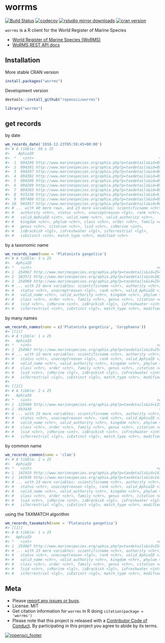 worrms
======



<!-- README.md is generated from README.Rmd. Please edit that file -->

[![Build Status](https://travis-ci.org/ropensci/worrms.svg?branch=master)](https://travis-ci.org/ropensci/worrms)
[![codecov](https://codecov.io/gh/ropensci/worrms/branch/master/graph/badge.svg)](https://codecov.io/gh/ropensci/worrms)
[![rstudio mirror downloads](http://cranlogs.r-pkg.org/badges/worrms)](https://github.com/metacran/cranlogs.app)
[![cran version](http://www.r-pkg.org/badges/version/worrms)](https://cran.r-project.org/package=worrms)

`worrms` is a R client for the World Register of Marine Species

* [World Register of Marine Species (WoRMS)](http://www.marinespecies.org/)
* [WoRMS REST API docs](http://www.marinespecies.org/rest/)

## Installation

More stable CRAN version


```r
install.packages("worrms")
```

Development version


```r
devtools::install_github("ropensci/worrms")
```


```r
library("worrms")
```

## get records

by date


```r
wm_records_date('2016-12-23T05:59:45+00:00')
#> # A tibble: 50 x 25
#>    AphiaID                                                           url
#>  *   <int>                                                         <chr>
#>  1  894298 http://www.marinespecies.org/aphia.php?p=taxdetails&id=894298
#>  2  894301 http://www.marinespecies.org/aphia.php?p=taxdetails&id=894301
#>  3  894297 http://www.marinespecies.org/aphia.php?p=taxdetails&id=894297
#>  4  894302 http://www.marinespecies.org/aphia.php?p=taxdetails&id=894302
#>  5  894296 http://www.marinespecies.org/aphia.php?p=taxdetails&id=894296
#>  6  894299 http://www.marinespecies.org/aphia.php?p=taxdetails&id=894299
#>  7  894303 http://www.marinespecies.org/aphia.php?p=taxdetails&id=894303
#>  8  915236 http://www.marinespecies.org/aphia.php?p=taxdetails&id=915236
#>  9  897486 http://www.marinespecies.org/aphia.php?p=taxdetails&id=897486
#> 10  901957 http://www.marinespecies.org/aphia.php?p=taxdetails&id=901957
#> # ... with 40 more rows, and 23 more variables: scientificname <chr>,
#> #   authority <chr>, status <chr>, unacceptreason <lgl>, rank <chr>,
#> #   valid_AphiaID <int>, valid_name <chr>, valid_authority <chr>,
#> #   kingdom <chr>, phylum <chr>, class <chr>, order <chr>, family <chr>,
#> #   genus <chr>, citation <chr>, lsid <chr>, isMarine <int>,
#> #   isBrackish <lgl>, isFreshwater <lgl>, isTerrestrial <lgl>,
#> #   isExtinct <int>, match_type <chr>, modified <chr>
```

by a taxonomic name


```r
wm_records_name(name = 'Platanista gangetica')
#> # A tibble: 3 x 25
#>   AphiaID                                                           url
#> *   <int>                                                         <chr>
#> 1  254967 http://www.marinespecies.org/aphia.php?p=taxdetails&id=254967
#> 2  383571 http://www.marinespecies.org/aphia.php?p=taxdetails&id=383571
#> 3  254969 http://www.marinespecies.org/aphia.php?p=taxdetails&id=254969
#> # ... with 23 more variables: scientificname <chr>, authority <chr>,
#> #   status <chr>, unacceptreason <lgl>, rank <chr>, valid_AphiaID <int>,
#> #   valid_name <chr>, valid_authority <chr>, kingdom <chr>, phylum <chr>,
#> #   class <chr>, order <chr>, family <chr>, genus <chr>, citation <chr>,
#> #   lsid <chr>, isMarine <int>, isBrackish <lgl>, isFreshwater <int>,
#> #   isTerrestrial <int>, isExtinct <lgl>, match_type <chr>, modified <chr>
```

by many names


```r
wm_records_names(name = c('Platanista gangetica', 'Coryphaena'))
#> [[1]]
#> # A tibble: 1 x 25
#>   AphiaID                                                           url
#> *   <int>                                                         <chr>
#> 1  254967 http://www.marinespecies.org/aphia.php?p=taxdetails&id=254967
#> # ... with 23 more variables: scientificname <chr>, authority <chr>,
#> #   status <chr>, unacceptreason <lgl>, rank <chr>, valid_AphiaID <int>,
#> #   valid_name <chr>, valid_authority <chr>, kingdom <chr>, phylum <chr>,
#> #   class <chr>, order <chr>, family <chr>, genus <chr>, citation <chr>,
#> #   lsid <chr>, isMarine <lgl>, isBrackish <lgl>, isFreshwater <int>,
#> #   isTerrestrial <lgl>, isExtinct <lgl>, match_type <chr>, modified <chr>
#> 
#> [[2]]
#> # A tibble: 2 x 25
#>   AphiaID                                                           url
#> *   <int>                                                         <chr>
#> 1  125960 http://www.marinespecies.org/aphia.php?p=taxdetails&id=125960
#> 2  843430                                                          <NA>
#> # ... with 23 more variables: scientificname <chr>, authority <chr>,
#> #   status <chr>, unacceptreason <chr>, rank <chr>, valid_AphiaID <int>,
#> #   valid_name <chr>, valid_authority <chr>, kingdom <chr>, phylum <chr>,
#> #   class <chr>, order <chr>, family <chr>, genus <chr>, citation <chr>,
#> #   lsid <chr>, isMarine <int>, isBrackish <int>, isFreshwater <int>,
#> #   isTerrestrial <lgl>, isExtinct <lgl>, match_type <chr>, modified <chr>
```

by common name


```r
wm_records_common(name = 'clam')
#> # A tibble: 2 x 25
#>   AphiaID                                                           url
#> *   <int>                                                         <chr>
#> 1  141919 http://www.marinespecies.org/aphia.php?p=taxdetails&id=141919
#> 2  141936 http://www.marinespecies.org/aphia.php?p=taxdetails&id=141936
#> # ... with 23 more variables: scientificname <chr>, authority <chr>,
#> #   status <chr>, unacceptreason <lgl>, rank <chr>, valid_AphiaID <int>,
#> #   valid_name <chr>, valid_authority <chr>, kingdom <chr>, phylum <chr>,
#> #   class <chr>, order <chr>, family <chr>, genus <chr>, citation <chr>,
#> #   lsid <chr>, isMarine <int>, isBrackish <lgl>, isFreshwater <lgl>,
#> #   isTerrestrial <lgl>, isExtinct <lgl>, match_type <chr>, modified <chr>
```

using the TAXMATCH algorithm


```r
wm_records_taxamatch(name = 'Platanista gangetica')
#> [[1]]
#> # A tibble: 1 x 25
#>   AphiaID                                                           url
#> *   <int>                                                         <chr>
#> 1  254967 http://www.marinespecies.org/aphia.php?p=taxdetails&id=254967
#> # ... with 23 more variables: scientificname <chr>, authority <chr>,
#> #   status <chr>, unacceptreason <lgl>, rank <chr>, valid_AphiaID <int>,
#> #   valid_name <chr>, valid_authority <chr>, kingdom <chr>, phylum <chr>,
#> #   class <chr>, order <chr>, family <chr>, genus <chr>, citation <chr>,
#> #   lsid <chr>, isMarine <lgl>, isBrackish <lgl>, isFreshwater <int>,
#> #   isTerrestrial <lgl>, isExtinct <lgl>, match_type <chr>, modified <chr>
```


## Meta

* Please [report any issues or bugs](https://github.com/ropensci/worrms/issues).
* License: MIT
* Get citation information for `worrms` in R doing `citation(package = 'worrms')`
* Please note that this project is released with a [Contributor Code of Conduct](CONDUCT.md).
By participating in this project you agree to abide by its terms.

[![ropensci_footer](https://ropensci.org/public_images/github_footer.png)](https://ropensci.org)
